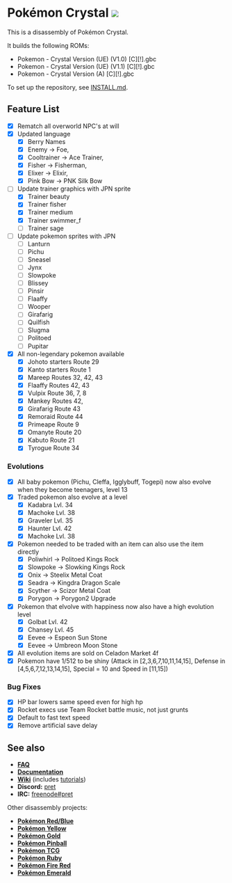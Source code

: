 # Pokémon Crystal ![](https://github.com/b13rg/pokecrystal/workflows/CI/badge.svg)

This is a disassembly of Pokémon Crystal.

It builds the following ROMs:

- Pokemon - Crystal Version (UE) (V1.0) [C][!].gbc
- Pokemon - Crystal Version (UE) (V1.1) [C][!].gbc
- Pokemon - Crystal Version (A) [C][!].gbc

To set up the repository, see [INSTALL.md](INSTALL.md).

## Feature List

- [x] Rematch all overworld NPC's at will
- [x] Updated language
  - [x] Berry Names  
  - [x] Enemy → Foe, 
  - [x] Cooltrainer → Ace Trainer, 
  - [x] Fisher → Fisherman,
  - [x] Elixer → Elixir, 
  - [x] Pink Bow → PNK Silk Bow
- [ ] Update trainer graphics with JPN sprite
  - [x] Trainer beauty
  - [x] Trainer fisher
  - [x] Trainer medium
  - [x] Trainer swimmer_f
  - [ ] Trainer sage
- [ ] Update pokemon sprites with JPN
  - [ ] Lanturn
  - [ ] Pichu
  - [ ] Sneasel
  - [ ] Jynx
  - [ ] Slowpoke
  - [ ] Blissey
  - [ ] Pinsir
  - [ ] Flaaffy
  - [ ] Wooper
  - [ ] Girafarig
  - [ ] Quilfish
  - [ ] Slugma
  - [ ] Politoed
  - [ ] Pupitar
- [x] All non-legendary pokemon available
  - [x] Johoto starters Route 29
  - [x] Kanto starters Route 1
  - [x] Mareep Routes 32, 42, 43 
  - [x] Flaaffy Routes 42, 43
  - [x] Vulpix Route 36, 7, 8
  - [x] Mankey Routes 42, 
  - [x] Girafarig Route 43
  - [x] Remoraid Route 44
  - [x] Primeape Route 9
  - [x] Omanyte Route 20
  - [x] Kabuto Route 21
  - [x] Tyrogue Route 34

### Evolutions

- [x] All baby pokemon (Pichu, Cleffa, Igglybuff, Togepi) now also evolve when they become teenagers, level 13
- [x] Traded pokemon also evolve at a level
  - [x] Kadabra Lvl. 34
  - [x] Machoke Lvl. 38
  - [x] Graveler Lvl. 35
  - [x] Haunter Lvl. 42
  - [x] Machoke Lvl. 38
- [x] Pokemon needed to be traded with an item can also use the item directly
  - [x] Poliwhirl -> Politoed Kings Rock
  - [x] Slowpoke -> Slowking Kings Rock
  - [x] Onix -> Steelix Metal Coat
  - [x] Seadra -> Kingdra Dragon Scale
  - [x] Scyther -> Scizor Metal Coat
  - [x] Porygon -> Porygon2 Upgrade
- [x] Pokemon that elvolve with happiness now also have a high evolution level
  - [x] Golbat Lvl. 42
  - [x] Chansey Lvl. 45
  - [x] Eevee -> Espeon Sun Stone
  - [x] Eevee -> Umbreon Moon Stone
- [x] All evolution items are sold on Celadon Market 4f
- [x] Pokemon have 1/512 to be shiny (Attack in [2,3,6,7,10,11,14,15], Defense in [4,5,6,7,12,13,14,15], Special = 10 and Speed in [11,15])

### Bug Fixes

- [x] HP bar lowers same speed even for high hp
- [x] Rocket execs use Team Rocket battle music, not just grunts
- [x] Default to fast text speed
- [x] Remove artificial save delay

## See also

- [**FAQ**](FAQ.md)
- [**Documentation**][docs]
- [**Wiki**][wiki] (includes [tutorials][tutorials])
- **Discord:** [pret][discord]
- **IRC:** [freenode#pret][irc]

Other disassembly projects:

- [**Pokémon Red/Blue**][pokered]
- [**Pokémon Yellow**][pokeyellow]
- [**Pokémon Gold**][pokegold]
- [**Pokémon Pinball**][pokepinball]
- [**Pokémon TCG**][poketcg]
- [**Pokémon Ruby**][pokeruby]
- [**Pokémon Fire Red**][pokefirered]
- [**Pokémon Emerald**][pokeemerald]

[pokered]: https://github.com/pret/pokered
[pokeyellow]: https://github.com/pret/pokeyellow
[pokegold]: https://github.com/pret/pokegold
[pokepinball]: https://github.com/pret/pokepinball
[poketcg]: https://github.com/pret/poketcg
[pokeruby]: https://github.com/pret/pokeruby
[pokefirered]: https://github.com/pret/pokefirered
[pokeemerald]: https://github.com/pret/pokeemerald
[docs]: https://pret.github.io/pokecrystal/
[wiki]: https://github.com/pret/pokecrystal/wiki
[tutorials]: https://github.com/pret/pokecrystal/wiki/Tutorials
[discord]: https://discord.gg/6EuWgX9
[irc]: https://kiwiirc.com/client/irc.freenode.net/?#pret
[travis]: https://travis-ci.org/pret/pokecrystal
[travis-badge]: https://travis-ci.org/pret/pokecrystal.svg?branch=master
